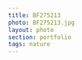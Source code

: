 ```yaml
--- 
title: BF275213 
photo: BF275213.jpg 
layout: photo 
section: portfolio 
tags: nature 
---  
```

  
